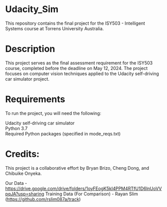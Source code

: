 # Udacity_Sim
This repository contains the final project for the ISY503 - Intelligent Systems course at Torrens University Australia.

# Description
This project serves as the final assessment requirement for the ISY503 course, completed before the deadline on May 12, 2024. The project focuses on computer vision techniques applied to the Udacity self-driving car simulator project.

# Requirements
To run the project, you will need the following:

Udacity self-driving car simulator \
Python 3.7 \
Required Python packages (specified in mode_reqs.txt)

# Credits:
This project is a collaborative effort by Bryan Brizo, Cheng Dong, and Chibuike Onyeka.

Our Data - https://drive.google.com/drive/folders/1oyFEogK5kI4PPM4RTfU1D6lnUoVVpqJA?usp=sharing
Training Data (For Comparison) - Rayan Slim (https://github.com/rslim087a/track)
